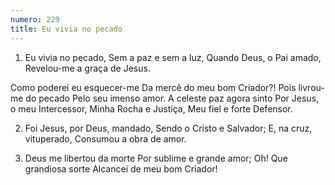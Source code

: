 ```yaml
---
numero: 229
title: Eu vivia no pecado
---
```

1. Eu vivia no pecado,
Sem a paz e sem a luz,
Quando Deus, o Pai amado,
Revelou-me a graça de Jesus.

Como poderei eu esquecer-me
Da mercê do meu bom Criador?!
Pois livrou-me do pecado
Pelo seu imenso amor.
A celeste paz agora sinto
Por Jesus, o meu Intercessor,
Minha Rocha e Justiça,
Meu fiel e forte Defensor.

2. Foi Jesus, por Deus, mandado,
Sendo o Cristo e Salvador;
E, na cruz, vituperado,
Consumou a obra de amor.

3. Deus me libertou da morte
Por sublime e grande amor;
Oh! Que grandiosa sorte
Alcancei de meu bom Criador!
